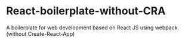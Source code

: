 # React-boilerplate-without-CRA
A boilerplate for web development based on React JS using webpack. (without Create-React-App)

